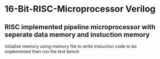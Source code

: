 #  16-Bit-RISC-Microprocessor Verilog 
## RISC implemented pipeline microprocessor with seperate data memory and instuction memory
initialise memory using memory file to write instuction code to be implemented
then run the test bench
